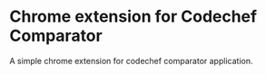 # Chrome extension for Codechef Comparator
A simple chrome extension for codechef comparator application.
